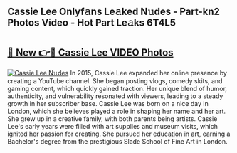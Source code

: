 ## Cassie Lee Onlyf𝚊ns Le𝚊ked N𝚞des - Part-kn2 Photos Video - Hot Part Le𝚊ks 6T4L5

# <h2><a href="http://ab12836.deff.icu/?id=Cassie+Lee">🔗 New 👉🔴 Cassie Lee VIDEO Photos</a></h2>

[![Cassie Lee N𝚞des](https://i.imgur.com/rIISA9y.gif)](http://ab12836.deff.icu/?id=Cassie+Lee)
In 2015, Cassie Lee expanded her online presence by creating a YouTube channel. She began posting vlogs, comedy skits, and gaming content, which quickly gained traction. Her unique blend of humor, authenticity, and vulnerability resonated with viewers, leading to a steady growth in her subscriber base. Cassie Lee was born on a nice day in London, which she believes played a role in shaping her name and her art. She grew up in a creative family, with both parents being artists. Cassie Lee's early years were filled with art supplies and museum visits, which ignited her passion for creating. She pursued her education in art, earning a Bachelor's degree from the prestigious Slade School of Fine Art in London.
